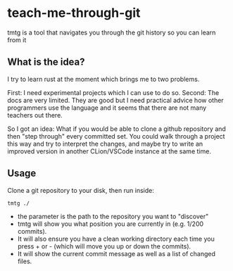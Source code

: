 # teach-me-through-git
tmtg is a tool that navigates you through the git history so you can learn from it

## What is the idea?
I try to learn rust at the moment which brings me to two problems.

First: I need experimental projects which I can use to do so.
Second: The docs are very limited. They are good but I need practical advice how other programmers use the language and it seems that there are not many teachers out there. 

So I got an idea: 
What if you would be able to clone a github repository and then "step through" every committed set. You could walk through a project this way and try to interpret the changes, and maybe try to write an improved version in another CLion/VSCode instance at the same time. 

## Usage

Clone a git repository to your disk, then run inside:
```
tmtg ./
```

- the parameter is the path to the repository you want to "discover"
- tmtg will show you what position you are currently in (e.g. 1/200 commits).
- It will also ensure you have a clean working directory each time you press + or - (which will move you up or down the commits).
- It will show the current commit message as well as a list of changed files.


